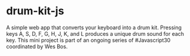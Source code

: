 # drum-kit-js

A simple web app that converts your keyboard into a drum kit. Pressing keys A, S, D, F, G, H, J, K, and L produces a unique drum sound for each key. This mini project is part of an ongoing series of #Javascript30 coordinated by Wes Bos.
